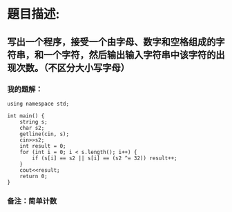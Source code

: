 # 題目描述:
## 写出一个程序，接受一个由字母、数字和空格组成的字符串，和一个字符，然后输出输入字符串中该字符的出现次数。（不区分大小写字母）
### 我的題解：
```#include <iostream>
using namespace std;

int main() {
    string s;
    char s2;
    getline(cin, s);
    cin>>s2;
    int result = 0;
    for (int i = 0; i < s.length(); i++) {
        if (s[i] == s2 || s[i] == (s2 ^= 32)) result++;
    }
    cout<<result;
    return 0;
}
```
### **备注**：简单计数